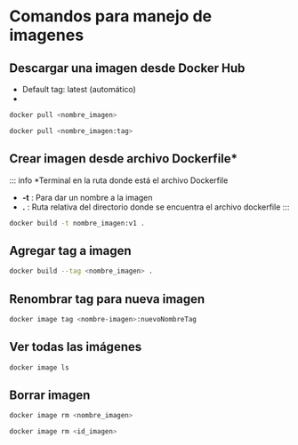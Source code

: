 # Comandos para manejo de imagenes

## Descargar una imagen desde Docker Hub

* Default tag: latest (automático)
* 
```bash
docker pull <nombre_imagen>
```

```bash
docker pull <nombre_imagen:tag>
```

## Crear imagen desde archivo Dockerfile*

::: info
*Terminal en la ruta donde está el archivo Dockerfile
* **-t** : Para dar un nombre a la imagen
* **.** : Ruta relativa del directorio donde se encuentra el archivo dockerfile 
:::
```bash
docker build -t nombre_imagen:v1 .
```

## Agregar tag a imagen

```bash
docker build --tag <nombre_imagen> .
```

## Renombrar tag para nueva imagen

```bash
docker image tag <nombre-imagen>:nuevoNombreTag
```

## Ver todas las imágenes
```bash
docker image ls
```

## Borrar imagen
```bash
docker image rm <nombre_imagen>
```

```bash
docker image rm <id_imagen>
```


